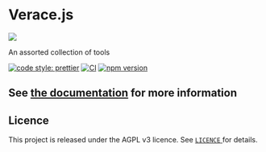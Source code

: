 # Verace.js

<img src="/verace.js/media/verace.svg">

An assorted collection of tools

[![code style: prettier](https://img.shields.io/badge/code_style-prettier-ff69b4.svg?style=flat-square)](https://github.com/prettier/prettier)
[![CI](https://github.com/lspaccatrosi16/verace.js/actions/workflows/test.yml/badge.svg)](https://github.com/lspaccatrosi16/verace.js/actions/workflows/test.yml)
[![npm version](https://badge.fury.io/js/verace.js.svg)](https://badge.fury.io/js/verace.js)

## See [the documentation](https://lspaccatrosi16.github.io/verace.js/) for more information

## Licence

This project is released under the AGPL v3 licence. See [ `LICENCE` ](/LICENCE) for details.

